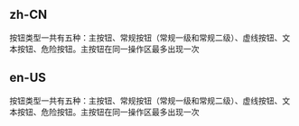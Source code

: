 ## zh-CN

按钮类型一共有五种：主按钮、常规按钮（常规一级和常规二级）、虚线按钮、文本按钮、危险按钮。主按钮在同一操作区最多出现一次

## en-US

按钮类型一共有五种：主按钮、常规按钮（常规一级和常规二级）、虚线按钮、文本按钮、危险按钮。主按钮在同一操作区最多出现一次
